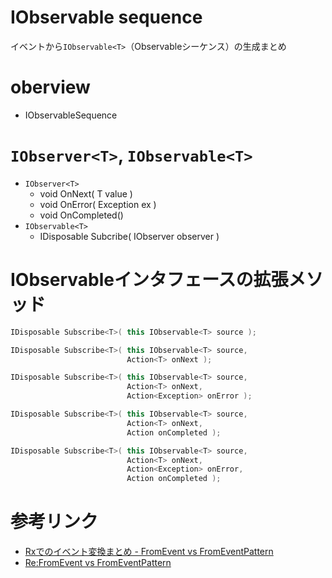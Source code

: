 # IObservable sequence

イベントから`IObservable<T>`（Observableシーケンス）の生成まとめ

# oberview

- IObservableSequence

# `IObserver<T>`, `IObservable<T>`

- `IObserver<T>`
    - void OnNext( T value )
    - void OnError( Exception ex )
    - void OnCompleted()
- `IObservable<T>`
    - IDisposable Subcribe( IObserver observer )

# IObservableインタフェースの拡張メソッド

```cs
IDisposable Subscribe<T>( this IObservable<T> source );

IDisposable Subscribe<T>( this IObservable<T> source, 
                          Action<T> onNext );

IDisposable Subscribe<T>( this IObservable<T> source, 
                          Action<T> onNext, 
                          Action<Exception> onError );

IDisposable Subscribe<T>( this IObservable<T> source, 
                          Action<T> onNext, 
                          Action onCompleted );

IDisposable Subscribe<T>( this IObservable<T> source, 
                          Action<T> onNext, 
                          Action<Exception> onError, 
                          Action onCompleted );
```

# 参考リンク

- [Rxでのイベント変換まとめ - FromEvent vs FromEventPattern](http://neue.cc/2011/07/06_332.html)
- [Re:FromEvent vs FromEventPattern](http://neue.cc/2011/09/10_342.html)
